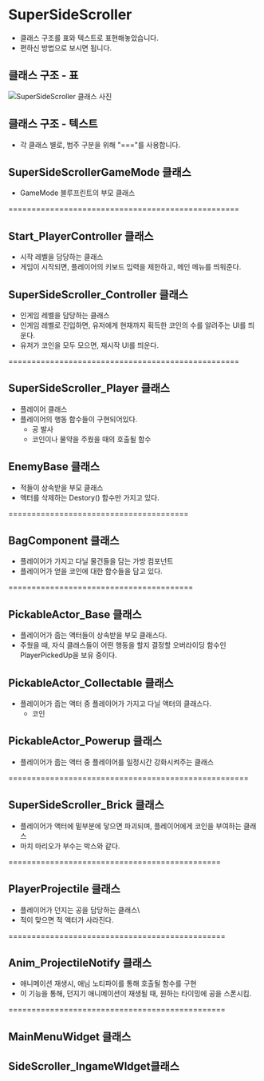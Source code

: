 # SuperSideScroller
- 클래스 구조를 표와 텍스트로 표현해놓았습니다.
- 편하신 방법으로 보시면 됩니다.

## 클래스 구조 - 표
![SuperSideScroller 클래스 사진](https://github.com/ernati/SuperSideScroller/assets/31719912/6eb5def7-fded-4e86-a963-b418c7a11041)



## 클래스 구조 - 텍스트
- 각 클래스 별로, 범주 구분을 위해 "==="를 사용합니다.
  
## SuperSideScrollerGameMode 클래스

- GameMode 블루프린트의 부모 클래스

==================================================

## Start_PlayerController 클래스

- 시작 레벨을 담당하는 클래스
- 게임이 시작되면, 플레이어의 키보드 입력을 제한하고, 메인 메뉴를 띄워준다.

## SuperSideScroller_Controller 클래스

- 인게임 레벨을 담당하는 클래스
- 인게임 레벨로 진입하면, 유저에게 현재까지 획득한 코인의 수를 알려주는 UI를 띄운다.
- 유저가 코인을 모두 모으면, 재시작 UI를 띄운다.

==================================================

## SuperSideScroller_Player 클래스

- 플레이어 클래스
- 플레이어의 행동 함수들이 구현되어있다.
    - 공 발사
    - 코인이나 물약을 주웠을 때의 호출될 함수

## EnemyBase 클래스

- 적들이 상속받을 부모 클래스
- 액터를 삭제하는 Destory() 함수만 가지고 있다.

=======================================

## BagComponent 클래스

- 플레이어가 가지고 다닐 물건들을 담는 가방 컴포넌트
- 플레이어가 얻을 코인에 대한 함수들을 담고 있다.

========================================

## PickableActor_Base 클래스

- 플레이어가 줍는 액터들이 상속받을 부모 클래스다.
- 주웠을 때, 자식 클래스들이 어떤 행동을 할지 결정할 
오버라이딩 함수인 PlayerPickedUp을 보유 중이다.

## PickableActor_Collectable 클래스

- 플레이어가 줍는 액터 중 플레이어가 가지고 다닐 액터의 클래스다.
    - 코인

## PickableActor_Powerup 클래스

- 플레이어가 줍는 액터 중 플레이어를 일정시간 강화시켜주는 클래스

====================================================

## SuperSideScroller_Brick 클래스

- 플레이어가 액터에 밑부분에 닿으면 파괴되며, 플레이어에게 코인을 부여하는 클래스
- 마치 마리오가 부수는 박스와 같다.

==============================================

## PlayerProjectile 클래스

- 플레이어가 던지는 공을 담당하는 클래스\
- 적이 맞으면 적 액터가 사라진다.

===============================================

## Anim_ProjectileNotify 클래스

- 애니메이션 재생시, 애님 노티파이를 통해 호출될 함수를 구현
- 이 기능을 통해, 던지기 애니메이션이 재생될 때, 원하는 타이밍에 공을 스폰시킴.

===============================================

## MainMenuWidget 클래스
## SideScroller_IngameWIdget클래스
